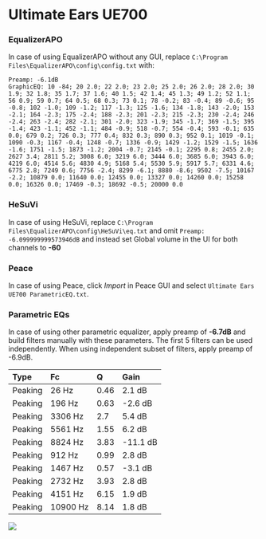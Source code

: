 # Ultimate Ears UE700

### EqualizerAPO
In case of using EqualizerAPO without any GUI, replace `C:\Program Files\EqualizerAPO\config\config.txt`
with:
```
Preamp: -6.1dB
GraphicEQ: 10 -84; 20 2.0; 22 2.0; 23 2.0; 25 2.0; 26 2.0; 28 2.0; 30 1.9; 32 1.8; 35 1.7; 37 1.6; 40 1.5; 42 1.4; 45 1.3; 49 1.2; 52 1.1; 56 0.9; 59 0.7; 64 0.5; 68 0.3; 73 0.1; 78 -0.2; 83 -0.4; 89 -0.6; 95 -0.8; 102 -1.0; 109 -1.2; 117 -1.3; 125 -1.6; 134 -1.8; 143 -2.0; 153 -2.1; 164 -2.3; 175 -2.4; 188 -2.3; 201 -2.3; 215 -2.3; 230 -2.4; 246 -2.4; 263 -2.4; 282 -2.1; 301 -2.0; 323 -1.9; 345 -1.7; 369 -1.5; 395 -1.4; 423 -1.1; 452 -1.1; 484 -0.9; 518 -0.7; 554 -0.4; 593 -0.1; 635 0.0; 679 0.2; 726 0.3; 777 0.4; 832 0.3; 890 0.3; 952 0.1; 1019 -0.1; 1090 -0.3; 1167 -0.4; 1248 -0.7; 1336 -0.9; 1429 -1.2; 1529 -1.5; 1636 -1.6; 1751 -1.5; 1873 -1.2; 2004 -0.7; 2145 -0.1; 2295 0.8; 2455 2.0; 2627 3.4; 2811 5.2; 3008 6.0; 3219 6.0; 3444 6.0; 3685 6.0; 3943 6.0; 4219 6.0; 4514 5.6; 4830 4.9; 5168 5.4; 5530 5.9; 5917 5.7; 6331 4.6; 6775 2.8; 7249 0.6; 7756 -2.4; 8299 -6.1; 8880 -8.6; 9502 -7.5; 10167 -2.2; 10879 0.0; 11640 0.0; 12455 0.0; 13327 0.0; 14260 0.0; 15258 0.0; 16326 0.0; 17469 -0.3; 18692 -0.5; 20000 0.0
```

### HeSuVi
In case of using HeSuVi, replace `C:\Program Files\EqualizerAPO\config\HeSuVi\eq.txt` and omit `Preamp:
-6.099999999573946dB` and instead set Global volume in the UI for both channels to **-60**

### Peace
In case of using Peace, click *Import* in Peace GUI and select `Ultimate Ears UE700 ParametricEQ.txt`.

### Parametric EQs
In case of using other parametric equalizer, apply preamp of **-6.7dB** and build filters manually
with these parameters. The first 5 filters can be used independently.
When using independent subset of filters, apply preamp of -6.9dB.

| Type    | Fc       |    Q | Gain     |
|:--------|:---------|:-----|:---------|
| Peaking | 26 Hz    | 0.46 | 2.1 dB   |
| Peaking | 196 Hz   | 0.63 | -2.6 dB  |
| Peaking | 3306 Hz  | 2.7  | 5.4 dB   |
| Peaking | 5561 Hz  | 1.55 | 6.2 dB   |
| Peaking | 8824 Hz  | 3.83 | -11.1 dB |
| Peaking | 912 Hz   | 0.99 | 2.8 dB   |
| Peaking | 1467 Hz  | 0.57 | -3.1 dB  |
| Peaking | 2732 Hz  | 3.93 | 2.8 dB   |
| Peaking | 4151 Hz  | 6.15 | 1.9 dB   |
| Peaking | 10900 Hz | 8.14 | 1.8 dB   |

![](https://raw.githubusercontent.com/jaakkopasanen/AutoEq/master/results/headphonecom/sbaf-serious/Ultimate%20Ears%20UE700/Ultimate%20Ears%20UE700.png)